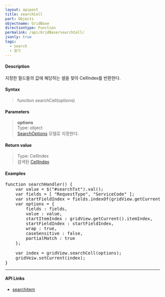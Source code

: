 ```yaml
---
layout: apipost
title: searchCell
part: Objects
objectname: GridBase
directiontype: Function
permalink: /api/GridBase/searchCell/
jsonly: true
tags:
  - search
  - 찾기
---
```



#### Description

 지정한 필드들의 값에 해당하는 셀을 찾아 CellIndex를 반환한다.  

#### Syntax

> function searchCell(options)

#### Parameters

> **options**  
> Type: object  
> [SearchOptions](/api/types/SearchOptions/) 모델로 지정한다.

#### Return value

> Type: CellIndex  
> 검색된 [CellIndex](/api/types/CellIndex/) 

#### Examples 

<pre class="prettyprint">
function searchHandler() {
    var value = $("#searchTxt").val();
    var fields = [ "RequestType", "ServiceCode" ];
    var startFieldIndex = fields.indexOf(gridView.getCurrent().fieldName) + 1;
    var options = {
        fields : fields,
        value : value,
        startItemIndex : gridView.getCurrent().itemIndex,
        startFieldIndex : startFieldIndex,
        wrap : true,
        caseSensitive : false,
        partialMatch : true
    };

    var index = gridView.searchCell(options);
    gridVeiw.setCurrent(index);
}
</pre>

---

#### API Links

* [searchitem](/api/GridBase/searchItem)